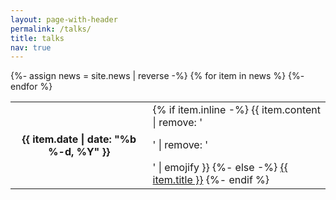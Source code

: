 ```yaml
---
layout: page-with-header
permalink: /talks/
title: talks
nav: true
---
```

<div class="news">
  <div class="table-responsive mt-4">
    <table class="table table-sm table-borderless">
    {%- assign news = site.news | reverse -%} 
    {% for item in news %} 
      <tr>
        <th scope="row" style="min-width: 100px;">{{ item.date | date: "%b %-d, %Y" }}</th>
        <td>
          {% if item.inline -%} 
            {{ item.content | remove: '<p>' | remove: '</p>' | emojify }}
          {%- else -%} 
            <a class="news-title" href="{{ item.url | relative_url }}">{{ item.title }}</a>
          {%- endif %} 
        </td>
      </tr>
    {%- endfor %} 
    </table>
  </div>
</div>
